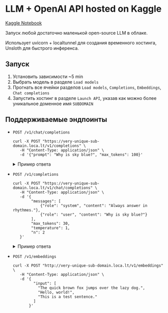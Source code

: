 # LLM + OpenAI API hosted on Kaggle
[Kaggle Notebook](https://www.kaggle.com/code/antonchernov/llm-openai-api?scriptVersionId=196999610)

Запуск любой достаточно маленькой open-source LLM в облаке.

Использует uvicorn + localtunnel для создания временного хостинга, Unsloth для быстрого инференса.

## Запуск
1. Установить зависимости ~5 min
2. Выбрать модель в разделе `Load models`
3. Прогнать все ячейки разделов `Load models`, `Completions`, `Embeddings`, `Chat completions`
5. Запустить хостинг в разделе `Launch API`, указав как можно более уникальное доменное имя `SUBDOMAIN`

## Поддерживаемые эндпоинты
* `POST /v1/chat/completions`

  ```
  curl -X POST "https://very-unique-sub-domain.loca.lt/v1/completions" \
     -H "Content-Type: application/json" \
     -d '{"prompt": "Why is sky blue?", "max_tokens": 100}'
  ```
  <details>
    <summary>Пример ответа</summary>
    <img src="https://github.com/user-attachments/assets/866d76f4-6b3c-478c-9e58-a050cc4b9a57">

  </details>
  
* `POST /v1/completions`
  ```
  curl -X POST "https://very-unique-sub-domain.loca.lt/v1/chat/completions" \
     -H "Content-Type: application/json" \
     -d '{
          "messages": [
              {"role": "system", "content": "Always answer in rhythmes."},
              {"role": "user", "content": "Why is sky blue?"}
          ],
          "max_tokens": 30,
          "temperature": 1,
          "n": 2
     }'
  ```
  <details>
    <summary>Пример ответа</summary>
    <img src="https://github.com/user-attachments/assets/675d3ed9-0536-4649-8aeb-0d3014cec6e0">
  </details>
  
* `POST /v1/embeddings `
  ```
  curl -X POST "http://very-unique-sub-domain.loca.lt/v1/embeddings" \
     -H "Content-Type: application/json" \
     -d '{
           "input": [
             "The quick brown fox jumps over the lazy dog.",
             "Hello, world!",
             "This is a test sentence."
           ]
         }'
  ```        
